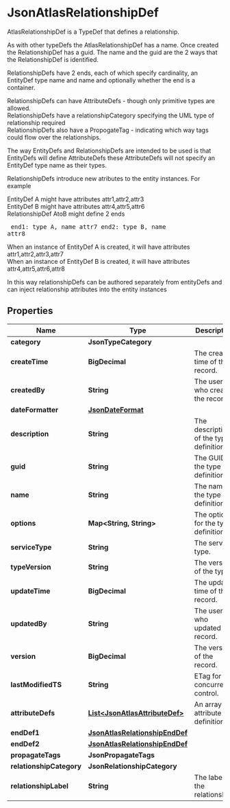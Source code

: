 

# JsonAtlasRelationshipDef

AtlasRelationshipDef is a TypeDef that defines a relationship. <p> As with other typeDefs the AtlasRelationshipDef has a name. Once created the RelationshipDef has a guid. The name and the guid are the 2 ways that the RelationshipDef is identified. <p> RelationshipDefs have 2 ends, each of which specify cardinality, an EntityDef type name and name and optionally whether the end is a container. <p> RelationshipDefs can have AttributeDefs - though only primitive types are allowed. <br> RelationshipDefs have a relationshipCategory specifying the UML type of relationship required <br> RelationshipDefs also have a PropogateTag - indicating which way tags could flow over the relationships. <p> The way EntityDefs and RelationshipDefs are intended to be used is that EntityDefs will define AttributeDefs these AttributeDefs will not specify an EntityDef type name as their types. <p> RelationshipDefs introduce new atributes to the entity instances. For example <p> EntityDef A might have attributes attr1,attr2,attr3 <br> EntityDef B might have attributes attr4,attr5,attr6 <br> RelationshipDef AtoB might define 2 ends <br>  <pre>    end1:  type A, name attr7    end2:  type B, name attr8  </pre>  <p> When an instance of EntityDef A is created, it will have attributes attr1,attr2,attr3,attr7 <br> When an instance of EntityDef B is created, it will have attributes attr4,attr5,attr6,attr8 <p> In this way relationshipDefs can be authored separately from entityDefs and can inject relationship attributes into the entity instances
## Properties

Name | Type | Description | Notes
------------ | ------------- | ------------- | -------------
**category** | **JsonTypeCategory** |  |  [optional]
**createTime** | **BigDecimal** | The created time of the record. |  [optional]
**createdBy** | **String** | The user who created the record. |  [optional]
**dateFormatter** | [**JsonDateFormat**](JsonDateFormat.md) |  |  [optional]
**description** | **String** | The description of the type definition. |  [optional]
**guid** | **String** | The GUID of the type definition. |  [optional]
**name** | **String** | The name of the type definition. |  [optional]
**options** | **Map&lt;String, String&gt;** | The options for the type definition. |  [optional]
**serviceType** | **String** | The service type. |  [optional]
**typeVersion** | **String** | The version of the type. |  [optional]
**updateTime** | **BigDecimal** | The update time of the record. |  [optional]
**updatedBy** | **String** | The user who updated the record. |  [optional]
**version** | **BigDecimal** | The version of the record. |  [optional]
**lastModifiedTS** | **String** | ETag for concurrency control. |  [optional]
**attributeDefs** | [**List&lt;JsonAtlasAttributeDef&gt;**](JsonAtlasAttributeDef.md) | An array of attribute definitions. |  [optional]
**endDef1** | [**JsonAtlasRelationshipEndDef**](JsonAtlasRelationshipEndDef.md) |  |  [optional]
**endDef2** | [**JsonAtlasRelationshipEndDef**](JsonAtlasRelationshipEndDef.md) |  |  [optional]
**propagateTags** | **JsonPropagateTags** |  |  [optional]
**relationshipCategory** | **JsonRelationshipCategory** |  |  [optional]
**relationshipLabel** | **String** | The label of the relationship. |  [optional]



